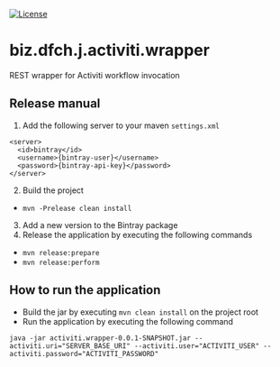 [![License](https://img.shields.io/badge/license-Apache%20License%202.0-blue.svg)](https://github.com/dfch/biz.dfch.j.activiti.wrapper/blob/master/LICENSE)
# biz.dfch.j.activiti.wrapper

REST wrapper for Activiti workflow invocation

## Release manual

1. Add the following server to your maven `settings.xml`
```
<server>
  <id>bintray</id>
  <username>{bintray-user}</username>
  <password>{bintray-api-key}</password>
</server>
```
2. Build the project
* `mvn -Prelease clean install`

3. Add a new version to the Bintray package
4. Release the application by executing the following commands
* `mvn release:prepare`
* `mvn release:perform`


## How to run the application

* Build the jar by executing `mvn clean install` on the project root
* Run the application by executing the following command

`java -jar activiti.wrapper-0.0.1-SNAPSHOT.jar --activiti.uri="SERVER_BASE_URI" --activiti.user="ACTIVITI_USER" --activiti.password="ACTIVITI_PASSWORD"`

